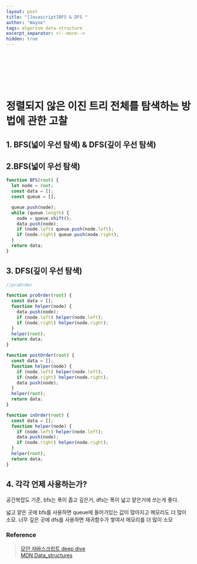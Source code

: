 ```yaml
---
layout: post
title: "[Javascript]BFS & DFS "
author: "Wayne"
tags: algorism data-structure
excerpt_separator: <!--more-->
hidden: true
---
```


<span style="color:rgba(0,0,0,0)">카테고리 설명</span>

<!--more-->

<br/><br/><br/>

# 정렬되지 않은 이진 트리 전체를 탐색하는 방법에 관한 고찰

## 1. BFS(넓이 우선 탐색) & DFS(깊이 우선 탐색)

## 2.BFS(넓이 우선 탐색)

```js
function BFS(root) {
  let node = root;
  const data = [];
  const queue = [];

  queue.push(node);
  while (queue.length) {
    node = queue.shift();
    data.push(node);
    if (node.left) queue.push(node.left);
    if (node.right) queue.push(node.right);
  }
  return data;
}
```

## 3. DFS(깊이 우선 탐색)

```js
//proOrder

function proOrder(root) {
  const data = [];
  function helper(node) {
    data.push(node);
    if (node.left) helper(node.left);
    if (node.right) helper(node.right);
  }
  helper(root);
  return data;
}

function postOrder(root) {
  const data = [];
  function helper(node) {
    if (node.left) helper(node.left);
    if (node.right) helper(node.right);
    data.push(node);
  }
  helper(root);
  return data;
}

function inOrder(root) {
  const data = [];
  function helper(node) {
    if (node.left) helper(node.left);
    data.push(node);
    if (node.right) helper(node.right);
  }
  helper(root);
  return data;
}
```

## 4. 각각 언제 사용하는가?
공간복잡도 기준, 
bfs는 폭이 좁고 깊은거, dfs는 폭이 넓고 얕은거에 쓰는게 좋다.

넓고 얕은 곳에 bfs를 사용하면 queue에 들어가있는 값이 많아지고 메모리도 더 많이 소모.
너무 깊은 곳에 dfs를 사용하면 재귀함수가 쌓여서 메모리를 더 많이 소모

### Reference

> [모던 자바스크립트 deep dive](https://wikibook.co.kr/mjs/)<br/> [MDN Data_structures](https://developer.mozilla.org/ko/docs/Web/JavaScript/Data_structures)

